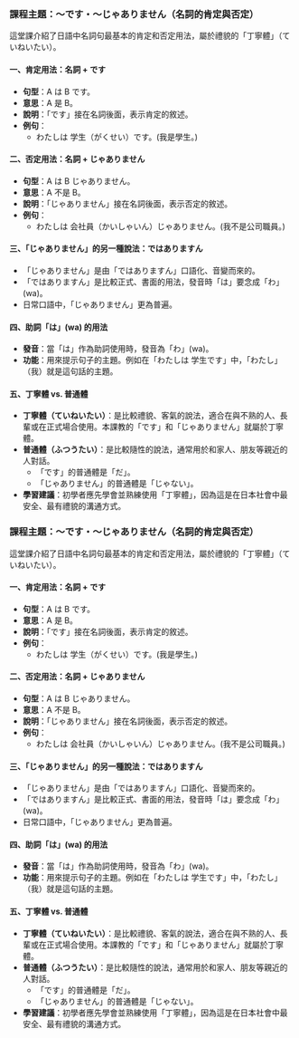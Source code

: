 
### **課程主題：～です・～じゃありません（名詞的肯定與否定）**

這堂課介紹了日語中名詞句最基本的肯定和否定用法，屬於禮貌的「丁寧體」（ていねいたい）。

#### **一、肯定用法：名詞 + です**

*   **句型**：A は B です。
*   **意思**：A 是 B。
*   **說明**：「です」接在名詞後面，表示肯定的敘述。
*   **例句**：
    *   わたしは 学生（がくせい）です。(我是學生。)

#### **二、否定用法：名詞 + じゃありません**

*   **句型**：A は B じゃありません。
*   **意思**：A 不是 B。
*   **說明**：「じゃありません」接在名詞後面，表示否定的敘述。
*   **例句**：
    *   わたしは 会社員（かいしゃいん）じゃありません。(我不是公司職員。)

#### **三、「じゃありません」的另一種說法：ではありますん**

*   「じゃありません」是由「ではありますん」口語化、音變而來的。
*   「ではありますん」是比較正式、書面的用法，發音時「は」要念成「わ」(wa)。
*   日常口語中，「じゃありません」更為普遍。

#### **四、助詞「は」(wa) 的用法**

*   **發音**：當「は」作為助詞使用時，發音為「わ」(wa)。
*   **功能**：用來提示句子的主題。例如在「わたしは 学生です」中，「わたし」（我）就是這句話的主題。

#### **五、丁寧體 vs. 普通體**

*   **丁寧體（ていねいたい）**：是比較禮貌、客氣的說法，適合在與不熟的人、長輩或在正式場合使用。本課教的「です」和「じゃありません」就屬於丁寧體。
*   **普通體（ふつうたい）**：是比較隨性的說法，通常用於和家人、朋友等親近的人對話。
    *   「です」的普通體是「だ」。
    *   「じゃありません」的普通體是「じゃない」。
*   **學習建議**：初學者應先學會並熟練使用「丁寧體」，因為這是在日本社會中最安全、最有禮貌的溝通方式。



### **課程主題：～です・～じゃありません（名詞的肯定與否定）**

這堂課介紹了日語中名詞句最基本的肯定和否定用法，屬於禮貌的「丁寧體」（ていねいたい）。

#### **一、肯定用法：名詞 + です**

*   **句型**：A は B です。
*   **意思**：A 是 B。
*   **說明**：「です」接在名詞後面，表示肯定的敘述。
*   **例句**：
    *   わたしは 学生（がくせい）です。(我是學生。)

#### **二、否定用法：名詞 + じゃありません**

*   **句型**：A は B じゃありません。
*   **意思**：A 不是 B。
*   **說明**：「じゃありません」接在名詞後面，表示否定的敘述。
*   **例句**：
    *   わたしは 会社員（かいしゃいん）じゃありません。(我不是公司職員。)

#### **三、「じゃありません」的另一種說法：ではありますん**

*   「じゃありません」是由「ではありますん」口語化、音變而來的。
*   「ではありますん」是比較正式、書面的用法，發音時「は」要念成「わ」(wa)。
*   日常口語中，「じゃありません」更為普遍。

#### **四、助詞「は」(wa) 的用法**

*   **發音**：當「は」作為助詞使用時，發音為「わ」(wa)。
*   **功能**：用來提示句子的主題。例如在「わたしは 学生です」中，「わたし」（我）就是這句話的主題。

#### **五、丁寧體 vs. 普通體**

*   **丁寧體（ていねいたい）**：是比較禮貌、客氣的說法，適合在與不熟的人、長輩或在正式場合使用。本課教的「です」和「じゃありません」就屬於丁寧體。
*   **普通體（ふつうたい）**：是比較隨性的說法，通常用於和家人、朋友等親近的人對話。
    *   「です」的普通體是「だ」。
    *   「じゃありません」的普通體是「じゃない」。
*   **學習建議**：初學者應先學會並熟練使用「丁寧體」，因為這是在日本社會中最安全、最有禮貌的溝通方式。


